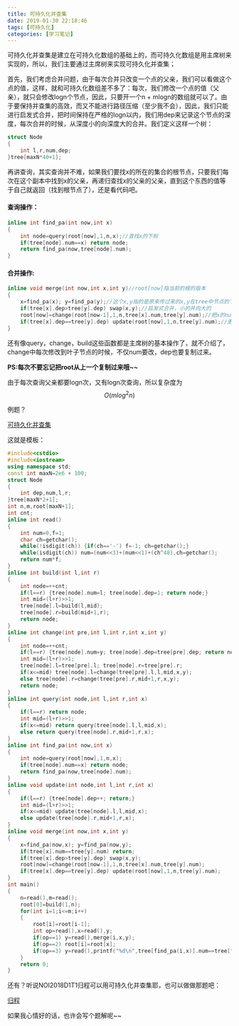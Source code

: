 ```yaml
---
title: 可持久化并查集
date: 2019-01-30 22:18:46
tags: [可持久化]
categories: [学习笔记]
---
```


可持久化并查集是建立在可持久化数组的基础上的，而可持久化数组是用主席树来实现的，所以，我们主要通过主席树来实现可持久化并查集；

<!--more-->

首先，我们考虑合并问题，由于每次合并只改变一个点的父亲，我们可以看做这个点的值，这样，就和可持久化数组差不多了：每次，我们修改一个点的值（父亲），就只会修改logn个节点，因此，只要开一个n + mlogn的数组就可以了。由于要保持并查集的高效，而又不能进行路径压缩（至少我不会），因此，我们只能进行启发式合并，把时间保持在严格的logn以内，我们用dep来记录这个节点的深度，每次合并的时候，从深度小的向深度大的合并。我们定义这样一个树：

```c++
struct Node
{
    int l,r,num,dep;
}tree[maxN*40+1];
```

再讲查询，其实查询并不难，如果我们要找x的所在的集合的根节点，只要我们每次在这个副本中找到x的父亲，再递归查找x的父亲的父亲，直到这个东西的值等于自己就返回（找到根节点了），还是看代码吧。

#### 查询操作：

```c++
inline int find_pa(int now,int x)
{
    int node=query(root[now],1,n,x);//查找x的下标
    if(tree[node].num==x) return node;
    return find_pa(now,tree[node].num);
}
```

#### 合并操作:

```c++
inline void merge(int now,int x,int y)//root[now]指当前的根的版本
{
    x=find_pa(x); y=find_pa(y);//这个x,y指的是原来传过来的x,y在tree中节点的下标
    if(tree[x].dep>tree[y].dep) swap(x,y);//启发式合并，小的并向大的
    root[now]=change(root[now-1],1,n,tree[x].num,tree[y].num);//把x的num改为y的num，创建一个新的副本
    if(tree[x].dep==tree[y].dep) update(root[now],1,n,tree[y].num);//更新深度
}
```

还有像query，change，build这些函数都是主席树的基本操作了，就不介绍了，change中每次修改到叶子节点的时候，不仅num要改，dep也要复制过来。

**PS:每次不要忘记把root从上一个复制过来哦~~**

由于每次查询父亲都要logn次，又有logn次查询，所以复杂度为$$O(mlog^2n)$$

例题？

[可持久化并查集](https://www.luogu.org/problemnew/show/P3402)

这就是模板：

```c++
#include<cstdio>
#include<iostream>
using namespace std;
const int maxN=2e6 + 100;
struct Node
{
	int dep,num,l,r;
}tree[maxN*2+1];
int n,m,root[maxN+1];
int cnt;
inline int read()
{
	int num=0,f=1;
	char ch=getchar();
	while(!isdigit(ch)) {if(ch=='-') f=-1; ch=getchar();}
	while(isdigit(ch)) num=(num<<3)+(num<<1)+(ch^48),ch=getchar();
	return num*f;
}
inline int build(int l,int r)
{
	int node=++cnt;
	if(l==r) {tree[node].num=l; tree[node].dep=1; return node;}
	int mid=(l+r)>>1;
	tree[node].l=build(l,mid);
	tree[node].r=build(mid+1,r);
	return node;
}
inline int change(int pre,int l,int r,int x,int y)
{
	int node=++cnt;
	if(l==r) {tree[node].num=y; tree[node].dep=tree[pre].dep; return node;}
	int mid=(l+r)>>1;
	tree[node].l=tree[pre].l; tree[node].r=tree[pre].r;
	if(x<=mid) tree[node].l=change(tree[pre].l,l,mid,x,y);
	else tree[node].r=change(tree[pre].r,mid+1,r,x,y);
	return node;
}
inline int query(int node,int l,int r,int x)
{
	if(l==r) return node;
	int mid=(l+r)>>1;
	if(x<=mid) return query(tree[node].l,l,mid,x);
	else return query(tree[node].r,mid+1,r,x);
}
inline int find_pa(int now,int x)
{
	int node=query(root[now],1,n,x);
	if(tree[node].num==x) return node;
	return find_pa(now,tree[node].num); 
}
inline void update(int node,int l,int r,int x)
{
	if(l==r) {tree[node].dep++; return;}
	int mid=(l+r)>>1;
	if(x<=mid) update(tree[node].l,l,mid,x);
	else update(tree[node].r,mid+1,r,x);
}
inline void merge(int now,int x,int y)
{
	x=find_pa(now,x); y=find_pa(now,y);
	if(tree[x].num==tree[y].num) return;
	if(tree[x].dep>tree[y].dep) swap(x,y);
	root[now]=change(root[now-1],1,n,tree[x].num,tree[y].num);
	if(tree[x].dep==tree[y].dep) update(root[now],1,n,tree[y].num);
}
int main()
{
	n=read(),m=read();
	root[0]=build(1,n);
	for(int i=1;i<=m;i++)
	{
		root[i]=root[i-1];
		int op=read(),x=read(),y;
		if(op==1) y=read(),merge(i,x,y);
		if(op==2) root[i]=root[x];
		if(op==3) y=read(),printf("%d\n",tree[find_pa(i,x)].num==tree[find_pa(i,y)].num?1:0);
	}
	return 0;
}
```

还有？听说NOI2018D1T1归程可以用可持久化并查集耶，也可以做做那题吧：

[归程](https://www.luogu.org/problemnew/show/P4768)

如果我心情好的话，也许会写个题解呢~~

